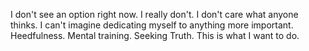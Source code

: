 I don't see an option right now.
I really don't.
I don't care what anyone thinks.
I can't imagine dedicating myself to anything more important.
Heedfulness.
Mental training.
Seeking Truth.
This is what I want to do.